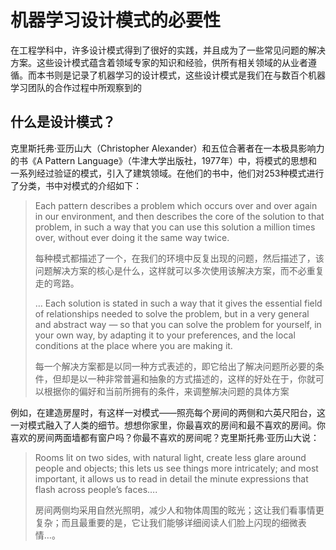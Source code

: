 # 机器学习设计模式的必要性

在工程学科中，许多设计模式得到了很好的实践，并且成为了一些常见问题的解决方案。这些设计模式蕴含着领域专家的知识和经验，供所有相关领域的从业者遵循。而本书则是记录了机器学习的设计模式，这些设计模式是我们在与数百个机器学习团队的合作过程中所观察到的

## 什么是设计模式？

克里斯托弗·亚历山大（Christopher Alexander）和五位合著者在一本极具影响力的书《A Pattern Language》（牛津大学出版社，1977年）中，将模式的思想和一系列经过验证的模式，引入了建筑领域。在他们的书中，他们对253种模式进行了分类，书中对模式的介绍如下：

> Each pattern describes a problem which occurs over and over again in our environment, and then describes the core of the solution to that problem, in such a way that you can use this solution a million times over, without ever doing it the same way twice.
>
> 每种模式都描述了一个，在我们的环境中反复出现的问题，然后描述了，该问题解决方案的核心是什么，这样就可以多次使用该解决方案，而不必重复走的弯路。
>
> …
> Each solution is stated in such a way that it gives the essential field of relationships needed to solve the problem, but in a very general and abstract way — so that you can solve the problem for yourself, in your own way, by adapting it to your preferences, and the local conditions at the place where you are making it.
>
> 每一个解决方案都是以同一种方式表述的，即它给出了解决问题所必要的条件，但却是以一种非常普遍和抽象的方式描述的，这样的好处在于，你就可以根据你的偏好和当前所拥有的条件，来调整解决问题的具体方案

例如，在建造房屋时，有这样一对模式——照亮每个房间的两侧和六英尺阳台，这一对模式融入了人类的细节。想想你家里，你最喜欢的房间和最不喜欢的房间。你喜欢的房间两面墙都有窗户吗？你最不喜欢的房间呢？克里斯托弗·亚历山大说：

> Rooms lit on two sides, with natural light, create less glare around people and objects; this lets us see things more intricately; and most important, it allows us to read in detail the minute expressions that flash across people’s faces….
>
> 房间两侧均采用自然光照明，减少人和物体周围的眩光；这让我们看事情更复杂；而且最重要的是，它让我们能够详细阅读人们脸上闪现的细微表情…。

